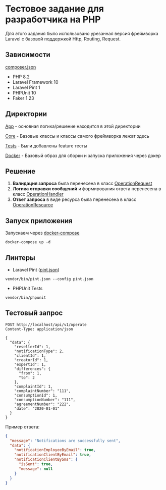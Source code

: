 # Тестовое задание для разработчика на PHP
Для этого задания было использовано урезанная версия фреймворка Laravel с базовой поддержкой Http, Routing, Request.

## Зависимости

[composer.json](composer.json)

- PHP 8.2
- Laravel Framework 10
- Laravel Pint 1
- PHPUnit 10
- Faker 1.23

## Директории
[App](/app) - основная логика/решение находится в этой директории

[Core](/core) - Базовые классы и классы самого фреймворка лежат здесь

[Tests](/tests) - Были добавлены feature тесты

[Docker](/docker) - Базовый образ для сборки и запуска приложения через докер

## Решение

1. **Валидация запроса** была перенесена в класс [OperationRequest](/app/Http/Requests/V1/OperationRequest.php)
2. **Логика отправки сообщений** и формирования ответа перенесена в класс [OperationHandler](/app/Handlers/V1/OperationHandler.php)
3. **Ответ запроса** в виде ресурса была перенесена в класс [OperationResource](/app/Http/Resources/V1/OperationResource.php)

## Запуск приложения

Запускаем через [docker-compose](docker-compose.yml)
```shell
docker-compose up -d
```

## Линтеры

- Laravel Pint ([pint.json](pint.json))
```shell
vendor/bin/pint.json --config pint.json
```

- PHPUnit Tests
```shell
vendor/bin/phpunit
```

## Тестовый запрос

```http request
POST http://localhost/api/v1/operate
Content-Type: application/json

{
  "data": {
    "resellerId": 1,
    "notificationType": 2,
    "clientId": 1,
    "creatorId": 1,
    "expertId": 1,
    "differences": {
      "from": 1,
      "to": 2
    },
    "complaintId": 1,
    "complaintNumber": "111",
    "consumptionId": 1,
    "consumptionNumber": "111",
    "agreementNumber": "222",
    "date": "2020-01-01"
  }
}
```

Пример ответа:

```json
{
  "message": "Notifications are successfully sent",
  "data": {
    "notificationEmployeeByEmail": true,
    "notificationClientByEmail": true,
    "notificationClientBySms": {
      "isSent": true,
      "message": null
    }
  }
}
```
